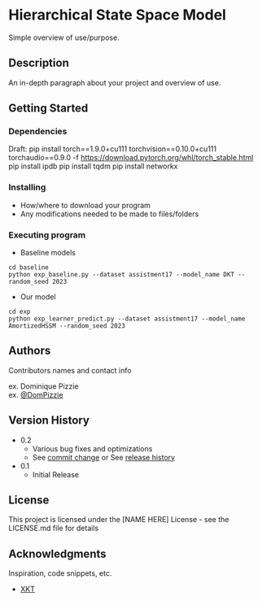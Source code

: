 # Hierarchical State Space Model 

Simple overview of use/purpose.

## Description 

An in-depth paragraph about your project and overview of use.

## Getting Started

### Dependencies

Draft: 
pip install torch==1.9.0+cu111 torchvision==0.10.0+cu111 torchaudio==0.9.0 -f https://download.pytorch.org/whl/torch_stable.html
pip install ipdb
pip install tqdm
pip install networkx

### Installing

* How/where to download your program
* Any modifications needed to be made to files/folders

### Executing program

* Baseline models
```
cd baseline
python exp_baseline.py --dataset assistment17 --model_name DKT --random_seed 2023
```

* Our model
```
cd exp
python exp_learner_predict.py --dataset assistment17 --model_name AmortizedHSSM --random_seed 2023
```


## Authors

Contributors names and contact info

ex. Dominique Pizzie  
ex. [@DomPizzie](https://twitter.com/dompizzie)

## Version History

* 0.2
    * Various bug fixes and optimizations
    * See [commit change]() or See [release history]()
* 0.1
    * Initial Release

## License

This project is licensed under the [NAME HERE] License - see the LICENSE.md file for details

## Acknowledgments

Inspiration, code snippets, etc.
* [XKT](https://github.com/tswsxk/XKT)